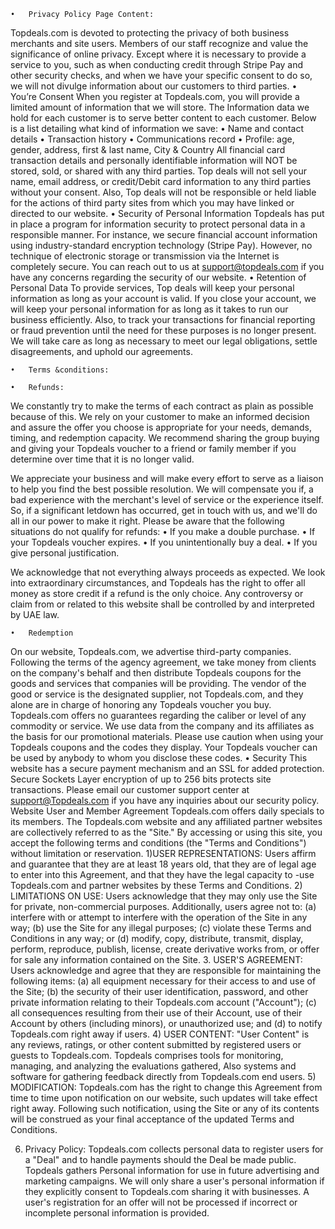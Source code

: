 	•	Privacy Policy Page Content:
Topdeals.com is devoted to protecting the privacy of both business merchants and site users. Members of our staff recognize and value the significance of online privacy. Except where it is necessary to provide a service to you, such as when conducting credit through Stripe Pay and other security checks, and when we have your specific consent to do so, we will not divulge information about our customers to third parties.
	•	You’re Consent
When you register at Topdeals.com, you will provide a limited amount of information that we will store. The Information data we hold for each customer is to serve better content to each customer. Below is a list detailing what kind of information we save:
	•	Name and contact details
	•	Transaction history
	•	Communications record
	•	Profile: age, gender, address, first & last name, City & Country
All financial card transaction details and personally identifiable information will NOT be stored, sold, or shared with any third parties. Top deals will not sell your name, email address, or credit/Debit card information to any third parties without your consent. Also, Top deals will not be responsible or held liable for the actions of third party sites from which you may have linked or directed to our website.
	•	Security of Personal Information
Topdeals has put in place a program for information security to protect personal data in a responsible manner. For instance, we secure financial account information using industry-standard encryption technology (Stripe Pay). However, no technique of electronic storage or transmission via the Internet is completely secure. You can reach out to us at support@topdeals.com if you have any concerns regarding the security of our website.
	•	Retention of Personal Data
To provide services, Top deals will keep your personal information as long as your account is valid. If you close your account, we will keep your personal information for as long as it takes to run our business efficiently. Also, to track your transactions for financial reporting or fraud prevention until the need for these purposes is no longer present. We will take care as long as necessary to meet our legal obligations, settle disagreements, and uphold our agreements.

	•	Terms &conditions:

	•	Refunds:
 We constantly try to make the terms of each contract as plain as possible because of this. We rely on your customer to make an informed decision and assure the offer you choose is appropriate for your needs, demands, timing, and redemption capacity. We recommend sharing the group buying and giving your Topdeals voucher to a friend or family member if you determine over time that it is no longer valid.

We appreciate your business and will make every effort to serve as a liaison to help you find the best possible resolution. We will compensate you if, a bad experience with the merchant's level of service or the experience itself. So, if a significant letdown has occurred, get in touch with us, and we'll do all in our power to make it right. Please be aware that the following situations do not qualify for refunds:
	•	If you make a double purchase.
	•	If your Topdeals voucher expires.
	•	If you unintentionally buy a deal.
	•	If you give personal justification.

We acknowledge that not everything always proceeds as expected. We look into extraordinary circumstances, and Topdeals has the right to offer all money as store credit if a refund is the only choice. Any controversy or claim from or related to this website shall be controlled by and interpreted by UAE law.

	•	Redemption
On our website, Topdeals.com, we advertise third-party companies. Following the terms of the agency agreement, we take money from clients on the company's behalf and then distribute Topdeals coupons for the goods and services that companies will be providing. The vendor of the good or service is the designated supplier, not Topdeals.com, and they alone are in charge of honoring any Topdeals voucher you buy. Topdeals.com offers no guarantees regarding the caliber or level of any commodity or service. We use data from the company and its affiliates as the basis for our promotional materials. Please use caution when using your Topdeals coupons and the codes they display. Your Topdeals voucher can be used by anybody to whom you disclose these codes.
	•	Security
This website has a secure payment mechanism and an SSL for added protection. Secure Sockets Layer encryption of up to 256 bits protects site transactions. Please email our customer support center at support@Topdeals.com if you have any inquiries about our security policy.
  Website User and Member Agreement
Topdeals.com offers daily specials to its members. The Topdeals.com website and any affiliated partner websites are collectively referred to as the "Site." By accessing or using this site, you accept the following terms and conditions (the "Terms and Conditions") without limitation or reservation.
1)USER REPRESENTATIONS: Users affirm and guarantee that they are at least 18 years old, that they are of legal age to enter into this Agreement, and that they have the legal capacity to -use Topdeals.com and partner websites by these Terms and Conditions.
2) LIMITATIONS ON USE: Users acknowledge that they may only use the Site for private, non-commercial purposes. Additionally, users agree not to: (a) interfere with or attempt to interfere with the operation of the Site in any way; (b) use the Site for any illegal purposes; (c) violate these Terms and Conditions in any way; or (d) modify, copy, distribute, transmit, display, perform, reproduce, publish, license, create derivative works from, or offer for sale any information contained on the Site.
3. USER'S AGREEMENT: Users acknowledge and agree that they are responsible for maintaining the following items: (a) all equipment necessary for their access to and use of the Site; (b) the security of their user identification, password, and other private information relating to their Topdeals.com account ("Account"); (c) all consequences resulting from their use of their Account, use of their Account by others (including minors), or unauthorized use; and (d) to notify Topdeals.com right away if users.
4) USER CONTENT: "User Content" is any reviews, ratings, or other content submitted by registered users or guests to Topdeals.com. Topdeals comprises tools for monitoring, managing, and analyzing the evaluations gathered, Also systems and software for gathering feedback directly from Topdeals.com end users.
5) MODIFICATION: Topdeals.com has the right to change this Agreement from time to time upon notification on our website, such updates will take effect right away. Following such notification, using the Site or any of its contents will be construed as your final acceptance of the updated Terms and Conditions.

6) Privacy Policy: Topdeals.com collects personal data to register users for a "Deal" and to handle payments should the Deal be made public. Topdeals gathers Personal information for use in future advertising and marketing campaigns. We will only share a user's personal information if they explicitly consent to Topdeals.com sharing it with businesses. A user's registration for an offer will not be processed if incorrect or incomplete personal information is provided.


